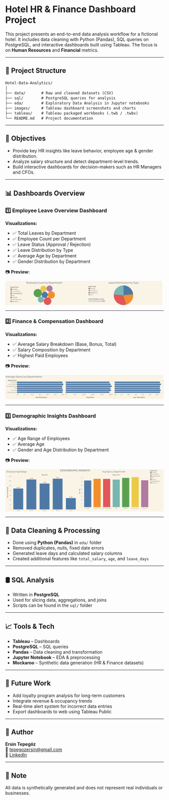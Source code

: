 #  Hotel HR & Finance Dashboard Project

This project presents an end-to-end data analysis workflow for a fictional hotel. It includes data cleaning with Python (Pandas), SQL queries on PostgreSQL, and interactive dashboards built using Tableau. The focus is on **Human Resources** and **Financial** metrics.

---

## 📁 Project Structure

```
Hotel-Data-Analytics/
│
├── data/       # Raw and cleaned datasets (CSV)
├── sql/        # PostgreSQL queries for analysis
├── eda/        # Exploratory Data Analysis in Jupyter notebooks
├── images/     # Tableau dashboard screenshots and charts
├── tableau/    # Tableau packaged workbooks (.twb / .twbx)
└── README.md   # Project documentation
```


---

## 🎯 Objectives

- Provide key HR insights like leave behavior, employee age & gender distribution.
- Analyze salary structure and detect department-level trends.
- Build interactive dashboards for decision-makers such as HR Managers and CFOs.

---

## 📊 Dashboards Overview

### 1️⃣ Employee Leave Overview Dashboard
**Visualizations:**
- ✅ Total Leaves by Department
- ✅ Employee Count per Department
- ✅ Leave Status (Approval / Rejection)
- ✅ Leave Distribution by Type
- ✅ Average Age by Department
- ✅ Gender Distribution by Department

📷 **Preview:**

![HR Dashboard](images/Employee_Leave_Overview.png)

---

### 2️⃣ Finance & Compensation Dashboard
**Visualizations:**
- ✅ Average Salary Breakdown (Base, Bonus, Total)
- ✅ Salary Composition by Department
- ✅ Highest Paid Employees

📷 **Preview:**

![Finance Dashboard](images/Finance_Compensation_Overview.png)

---

### 3️⃣ Demographic Insights Dashboard
**Visualizations:**
- ✅ Age Range of Employees
- ✅ Average Age
- ✅ Gender and Age Distribution by Department

📷 **Preview:**

![Demographics Dashboard](images/Demographic_Insights.png)

---

## 🧹 Data Cleaning & Processing

- Done using **Python (Pandas)** in `eda/` folder
- Removed duplicates, nulls, fixed date errors 
- Generated leave days and calculated salary columns
- Created additional features like `total_salary`, `age`, and `leave_days`

---

## 🛢️ SQL Analysis

- Written in **PostgreSQL**
- Used for slicing data, aggregations, and joins
- Scripts can be found in the `sql/` folder

---

## 📈 Tools & Tech

- **Tableau** – Dashboards
- **PostgreSQL** – SQL queries
- **Pandas** – Data cleaning and transformation
- **Jupyter Notebook** – EDA & preprocessing
- **Mockaroo** – Synthetic data generation (HR & Finance datasets)

---

## 🚀 Future Work

- Add loyalty program analysis for long-term customers
- Integrate revenue & occupancy trends
- Real-time alert system for incorrect data entries
- Export dashboards to web using Tableau Public

---

## 🧠 Author

**Ersin Tepegöz**  
📧 tepegozersin@gmail.com  
🔗 [LinkedIn](https://www.linkedin.com/in/ersin-tepeg%C3%B6z-8710ab366)

---

## 📌 Note

All data is synthetically generated and does not represent real individuals or businesses.

